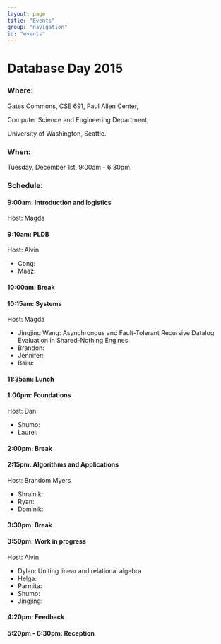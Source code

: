 ```yaml
---
layout: page
title: "Events"
group: "navigation"
id: "events"
---
```


# Database Day 2015

### **Where**: 

Gates Commons, CSE 691, Paul Allen Center,

Computer Science and Engineering Department,

University of Washington, Seattle.

### **When**: 

Tuesday, December 1st, 9:00am - 6:30pm.

### **Schedule**:

#### 9:00am: Introduction and logistics
Host: Magda

#### 9:10am: PLDB
Host: Alvin

- Cong:
- Maaz:

#### 10:00am: Break

#### 10:15am: Systems
Host: Magda

- Jingjing Wang: Asynchronous and Fault-Tolerant Recursive Datalog Evaluation in Shared-Nothing Engines.
- Brandon:
- Jennifer:
- Bailu:

#### 11:35am: Lunch

#### 1:00pm: Foundations
Host: Dan

- Shumo:
- Laurel:

#### 2:00pm: Break

#### 2:15pm: Algorithms and Applications
Host: Brandom Myers

- Shrainik:
- Ryan:
- Dominik:

#### 3:30pm: Break

#### 3:50pm: Work in progress
Host: Alvin

- Dylan: Uniting linear and relational algebra 
- Helga:
- Parmita:
- Shumo:
- Jingjing:

#### 4:20pm: Feedback

#### 5:20pm - 6:30pm: Reception

